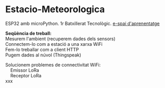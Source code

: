 # Estacio-Meteorologica
<p>ESP32 amb microPython. 1r Batxillerat Tecnològic. <a href="https://sites.google.com/xtec.cat/bellbit-g1/seqüència-daprenentatge/mesurem-lambient" target="_blank">e-spai d'aprenentatge</a></p> 

<p><b>Seqüència de treball:</b><br>
Mesurem l'ambient (recuperem dades dels sensors)<br>
Connectem-lo com a estació a una xarxa WiFi<br>
Fem-lo treballar com a client HTTP<br>
Pugem dades al núvol (Thingspeak)</p>
<p>Solucionem problemes de connectivitat WiFi:<br>
&nbsp;&nbsp;&nbsp;&nbsp;Emissor LoRa<br>
&nbsp;&nbsp;&nbsp;&nbsp;Receptor LoRa<br>
xxx
</p>
